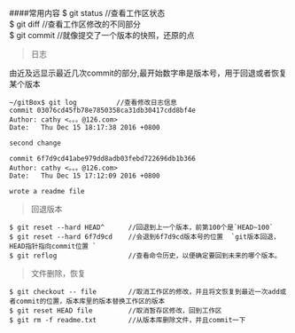 ####常用内容
	$ git status       //查看工作区状态  
	$ git diff         //查看工作区修改的不同部分  
	$ git commit       //就像提交了一个版本的快照，还原的点  

>日志

由近及远显示最近几次commit的部分,最开始数字串是版本号，用于回退或者恢复某个版本  

	~/gitBox$ git log          //查看修改日志信息
	commit 03076cd45fb78e7850358ca31db30417cdd8bf4e
	Author: cathy <。。。@126.com>
	Date:   Thu Dec 15 18:17:38 2016 +0800

    second change

	commit 6f7d9cd41abe979dd8adb03febd722696db1b366
	Author: cathy <。。。@126.com>
	Date:   Thu Dec 15 17:12:09 2016 +0800

    wrote a readme file
>回退版本

	$ git reset --hard HEAD^      //回退到上一个版本，前第100个是`HEAD~100`  
	$ git reset --hard 6f7d9cd    //会退到6f7d9cd版本号的位置  `git版本回退，HEAD指针指向commit位置 `   
	$ git reflog                  //查看命令历史，以便确定要回到未来的哪个版本。   

>文件删除，恢复

	$ git checkout -- file        //取消工作区的修改，并且将文恢复到最近一次add或者commit的位置，版本库里的版本替换工作区的版本
	$ git reset HEAD file         //取消暂存区修改，回到工作区
	$ git rm -f readme.txt        //从版本库删除文件，并且commit一下
